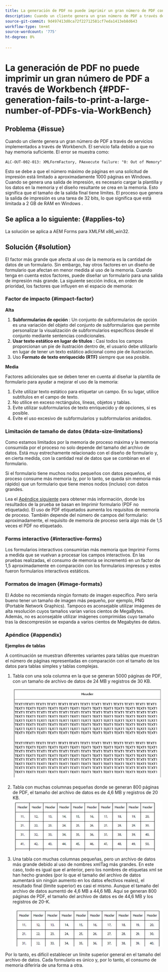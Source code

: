 ```yaml
---
title: La generación de PDF no puede imprimir un gran número de PDF con Workbench
description: Cuando un cliente genera un gran número de PDF a través de servicios implementados mediante Workbench, el servicio de impresión falla.
source-git-commit: 9d497413d0ca72f22712581cf7eda1413eb8d643
workflow-type: tm+mt
source-wordcount: '775'
ht-degree: 0%

---
```


# La generación de PDF no puede imprimir un gran número de PDF a través de Workbench {#PDF-generation-fails-to-print-a-large-number-of-PDFs-via-WorkBench}

## Problema {#issue}

Cuando un cliente genera un gran número de PDF a través de servicios implementados a través de Workbench. El servicio falla debido a que no hay memoria suficiente. El error se muestra como:

`ALC-OUT-002-013: XMLFormFactory, PAexecute failure: "0: Out of Memory"`

<!-- Attached is a simplified template (BollatoRiservatiLandscape_table_simple.xdp) that simulates the problem.
Using the Designer, if we associate the template "BollatoRiservatiLandscape_table_semplice.xdp" with the XML file "BollatoRiservati.xml" during the generation of the pdf, the process comes to occupy 1.6 Gb of RAM. On the server side, with the complete template, the pdf generation process breaks down, occupying 2 GB of RAM.-->

Esto se debe a que el número máximo de páginas en una solicitud de impresión está limitado a aproximadamente 1000 páginas en Windows. Cuando se genera una salida de impresión, es necesario cargar la plantilla y los datos en la memoria y el diseño resultante se crea en la memoria. Esto significa que el tamaño de la salida final tiene límites. El proceso que genera la salida de impresión es una tarea de 32 bits, lo que significa que está limitada a 2 GB de RAM en Windows <!--and 4 GB on UNIX-->.

## Se aplica a lo siguiente: {#applies-to}

La solución se aplica a AEM Forms <!--JEE Server and AEM Forms on OSGi Server--> para XMLFM x86_win32.

## Solución {#solution}

El factor más grande que afecta al uso de la memoria es la cantidad de datos de un formulario. Sin embargo, hay otros factores en un diseño de formulario que afectan en menor medida al uso de la memoria. Cuando tenga en cuenta estos factores, puede diseñar un formulario para una salida de impresión más grande. La siguiente sección indica, en orden de prioridad, los factores que influyen en el espacio de memoria:

### Factor de impacto {#impact-factor}

**Alta**

1. **Subformularios de opción** : Un conjunto de subformularios de opción es una variación del objeto del conjunto de subformularios que permite personalizar la visualización de subformularios específicos desde el conjunto mediante sentencias condicionales.
1. **Usar texto estático en lugar de títulos** : Casi todos los campos proporcionan un pie de ilustración dentro de, el usuario debe utilizarlo en lugar de tener un texto estático adicional como pie de ilustración.
1. Uso **Formato de texto enriquecido (RTF)** siempre que sea posible.

**Media**

Factores adicionales que se deben tener en cuenta al diseñar la plantilla de formulario para ayudar a mejorar el uso de la memoria:

1. Evite utilizar texto estático para etiquetar un campo. En su lugar, utilice subtítulos en el campo de texto.
2. No utilice en exceso rectángulos, líneas, objetos y tablas.
3. Evite utilizar subformularios de texto enriquecido y de opciones, si es posible.
4. Evite el uso excesivo de subformularios y subformularios anidados.

### Limitación de tamaño de datos {#data-size-limitations}

Como estamos limitados por la memoria de proceso máxima y la memoria consumida por el proceso no solo depende del tamaño del archivo de datos. Está muy estrechamente relacionado con el diseño de formulario y, en cierta medida, con la cantidad real de datos que se combinan en el formulario.

Si el formulario tiene muchos nodos pequeños con datos pequeños, el proceso consume más memoria (y, por lo tanto, se queda sin memoria más rápido) que un formulario que tiene menos nodos (incluso) con datos grandes.

Lea el [Apéndice siguiente](#appendix) para obtener más información, donde los resultados de la prueba se basan en Imprimir formulario (PDF no etiquetado). El uso de PDF etiquetados aumenta los requisitos de memoria de proceso. También depende del número de campos del formulario: aproximadamente, el requisito de memoria de proceso sería algo más de 1,5 veces el PDF no etiquetado.

### Forms interactivo {#interactive-forms}

Los formularios interactivos consumirían más memoria que Imprimir Forms a medida que se vuelvan a procesar los campos interactivos. En las pruebas realizadas, el consumo de memoria se incrementó en un factor de 1,5 aproximadamente en comparación con los formularios impresos y estos fueron formularios interactivos estáticos.

### Formatos de imagen {#image-formats}

El Adobe no recomienda ningún formato de imagen específico. Pero sería bueno tener un tamaño de imagen más pequeño, por ejemplo, PNG (Portable Network Graphics). Tampoco es aconsejable utilizar imágenes de alta resolución cuyos tamaños varían varios cientos de MegaBytes. Además, no es aconsejable utilizar imágenes comprimidas cuyo tamaño tras la descompresión se expanda a varios cientos de Megabytes de datos.

### Apéndice {#appendix}

**Ejemplos de tablas**

A continuación se muestran diferentes variantes para tablas que muestran el número de páginas representadas en comparación con el tamaño de los datos para tablas simples y tablas complejas.

1. Tabla con una sola columna en la que se generan 5000 páginas de PDF, con un tamaño de archivo de datos de 24 MB y registros de 30 KB.

   ![table_single_column](/help/forms/using/assets/table_single_column.png)

1. Tabla con muchas columnas pequeñas donde se generan 800 páginas de PDF, el tamaño del archivo de datos es de 4,6 MB y registros de 20 KB.
   ![table_many_small_columns](/help/forms/using/assets/table_many_small_columns.png)

1. Una tabla con muchas columnas pequeñas, pero un archivo de datos más grande debido al uso de nombres xmlTag más grandes.
En este caso, todo es igual que el anterior, pero los nombres de etiquetas xml se han hecho grandes (por lo que el tamaño del archivo de datos aumentará sin ningún aumento en los datos efectivos reales), el resultado final (límite superior) es casi el mismo. Aunque el tamaño del archivo de datos aumentó de 4,6 MB a 44,6 MB. Aquí se generan 800 páginas de PDF, el tamaño del archivo de datos es de 44,6 MB y los registros de 20-K.

   ![table_large_xml_tagname](/help/forms/using/assets/table_bigger_xml_tagname.png)

Por lo tanto, es difícil establecer un límite superior general en el tamaño del archivo de datos. Cada formulario es único y, por lo tanto, el consumo de memoria diferiría de una forma a otra.